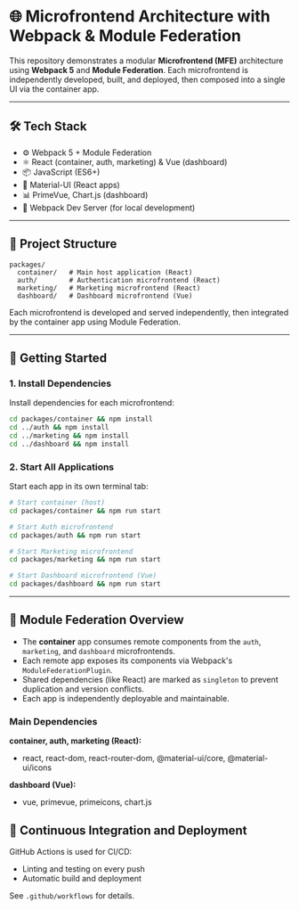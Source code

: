 # 🌐 Microfrontend Architecture with Webpack & Module Federation

This repository demonstrates a modular **Microfrontend (MFE)** architecture using **Webpack 5** and **Module Federation**. Each microfrontend is independently developed, built, and deployed, then composed into a single UI via the container app.

---

## 🛠️ Tech Stack

- ⚙️ Webpack 5 + Module Federation
- ⚛️ React (container, auth, marketing) & Vue (dashboard)
- 📦 JavaScript (ES6+)
- 🎨 Material-UI (React apps)
- 📊 PrimeVue, Chart.js (dashboard)
- 🔧 Webpack Dev Server (for local development)

---

## 📁 Project Structure

```
packages/
  container/   # Main host application (React)
  auth/        # Authentication microfrontend (React)
  marketing/   # Marketing microfrontend (React)
  dashboard/   # Dashboard microfrontend (Vue)
```

Each microfrontend is developed and served independently, then integrated by the container app using Module Federation.

---

## 🚀 Getting Started

### 1. Install Dependencies

Install dependencies for each microfrontend:

```bash
cd packages/container && npm install
cd ../auth && npm install
cd ../marketing && npm install
cd ../dashboard && npm install
```

### 2. Start All Applications

Start each app in its own terminal tab:

```bash
# Start container (host)
cd packages/container && npm run start

# Start Auth microfrontend
cd packages/auth && npm run start

# Start Marketing microfrontend
cd packages/marketing && npm run start

# Start Dashboard microfrontend (Vue)
cd packages/dashboard && npm run start
```

---

## 🔗 Module Federation Overview

- The **container** app consumes remote components from the `auth`, `marketing`, and `dashboard` microfrontends.
- Each remote app exposes its components via Webpack's `ModuleFederationPlugin`.
- Shared dependencies (like React) are marked as `singleton` to prevent duplication and version conflicts.
- Each app is independently deployable and maintainable.

### Main Dependencies

**container, auth, marketing (React):**

- react, react-dom, react-router-dom, @material-ui/core, @material-ui/icons

**dashboard (Vue):**

- vue, primevue, primeicons, chart.js

## 🤖 Continuous Integration and Deployment

GitHub Actions is used for CI/CD:

- Linting and testing on every push
- Automatic build and deployment

See `.github/workflows` for details.
